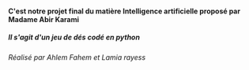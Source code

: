 #### C'est notre projet final du matière Intelligence artificielle proposé par Madame Abir Karami

##### Il s'agit d'un jeu de dés codé en python

###### Réalisé par Ahlem Fahem et Lamia rayess